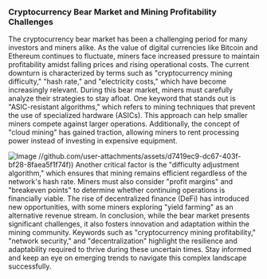 ### Cryptocurrency Bear Market and Mining Profitability Challenges
The cryptocurrency bear market has been a challenging period for many investors and miners alike. As the value of digital currencies like Bitcoin and Ethereum continues to fluctuate, miners face increased pressure to maintain profitability amidst falling prices and rising operational costs. The current downturn is characterized by terms such as "cryptocurrency mining difficulty," "hash rate," and "electricity costs," which have become increasingly relevant.
During this bear market, miners must carefully analyze their strategies to stay afloat. One keyword that stands out is "ASIC-resistant algorithms," which refers to mining techniques that prevent the use of specialized hardware (ASICs). This approach can help smaller miners compete against larger operations. Additionally, the concept of "cloud mining" has gained traction, allowing miners to rent processing power instead of investing in expensive equipment.

![Image](https://github.com/user-attachments/assets/4a25d116-2220-4385-b08e-f287af8fcbc4)
 //github.com/user-attachments/assets/d7419ec9-dc67-403f-bf28-8faea5f1f74f))
Another critical factor is the "difficulty adjustment algorithm," which ensures that mining remains efficient regardless of the network's hash rate. Miners must also consider "profit margins" and "breakeven points" to determine whether continuing operations is financially viable. The rise of decentralized finance (DeFi) has introduced new opportunities, with some miners exploring "yield farming" as an alternative revenue stream.
In conclusion, while the bear market presents significant challenges, it also fosters innovation and adaptation within the mining community. Keywords such as "cryptocurrency mining profitability," "network security," and "decentralization" highlight the resilience and adaptability required to thrive during these uncertain times. Stay informed and keep an eye on emerging trends to navigate this complex landscape successfully.
